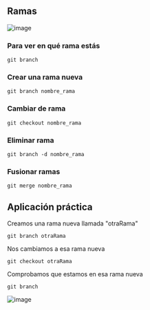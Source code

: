 ## Ramas
![image](https://user-images.githubusercontent.com/67286095/140610785-7c7bc2e1-eed9-457b-b2f5-27a7300557c5.png)

### Para ver en qué rama estás

```
git branch
```
### Crear una rama nueva

```
git branch nombre_rama
```

### Cambiar de rama

```
git checkout nombre_rama
```

### Eliminar rama

```
git branch -d nombre_rama
```

### Fusionar ramas

```
git merge nombre_rama
```

## Aplicación práctica

Creamos una rama nueva llamada "otraRama"

```
git branch otraRama
```
Nos cambiamos a esa rama nueva 
```
git checkout otraRama
```
Comprobamos que estamos en esa rama nueva 

```
git branch 
```
![image](https://user-images.githubusercontent.com/67286095/140611514-d1c359da-bb5c-4cd5-b2e3-975d8fef65e9.png)


